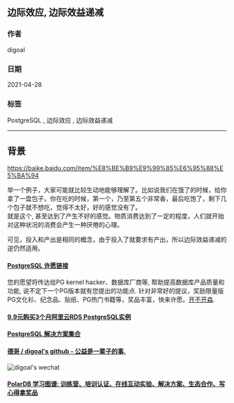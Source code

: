## 边际效应, 边际效益递减  
  
### 作者  
digoal  
  
### 日期  
2021-04-28   
  
### 标签  
PostgreSQL , 边际效应 , 边际效益递减  
  
----  
  
## 背景  
  
https://baike.baidu.com/item/%E8%BE%B9%E9%99%85%E6%95%88%E5%BA%94  
  
举一个例子，大家可能就比较生动地能够理解了。比如说我们在饿了的时候，给你拿了一盘包子，你在吃的时候，第一个，乃至第五个非常香，最后吃饱了，剩下几个包子就不想吃，觉得不太好，好的感觉没有了。  
就是这个, 甚至达到了产生不好的感觉。物质消费达到了一定的程度，人们就开始对这种状况的消费会产生一种厌倦的心理。  
  
可见，投入和产出是相同的概念，由于投入了就要求有产出，所以边际效益递减的逆仍然适用。  
  
    
  
#### [PostgreSQL 许愿链接](https://github.com/digoal/blog/issues/76 "269ac3d1c492e938c0191101c7238216")
您的愿望将传达给PG kernel hacker、数据库厂商等, 帮助提高数据库产品质量和功能, 说不定下一个PG版本就有您提出的功能点. 针对非常好的提议，奖励限量版PG文化衫、纪念品、贴纸、PG热门书籍等，奖品丰富，快来许愿。[开不开森](https://github.com/digoal/blog/issues/76 "269ac3d1c492e938c0191101c7238216").  
  
  
#### [9.9元购买3个月阿里云RDS PostgreSQL实例](https://www.aliyun.com/database/postgresqlactivity "57258f76c37864c6e6d23383d05714ea")
  
  
#### [PostgreSQL 解决方案集合](https://yq.aliyun.com/topic/118 "40cff096e9ed7122c512b35d8561d9c8")
  
  
#### [德哥 / digoal's github - 公益是一辈子的事.](https://github.com/digoal/blog/blob/master/README.md "22709685feb7cab07d30f30387f0a9ae")
  
  
![digoal's wechat](../pic/digoal_weixin.jpg "f7ad92eeba24523fd47a6e1a0e691b59")
  
  
#### [PolarDB 学习图谱: 训练营、培训认证、在线互动实验、解决方案、生态合作、写心得拿奖品](https://www.aliyun.com/database/openpolardb/activity "8642f60e04ed0c814bf9cb9677976bd4")
  
